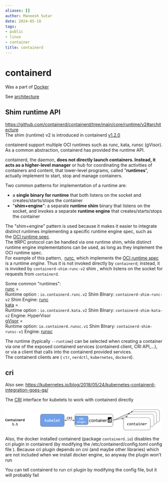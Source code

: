```yaml
---
aliases: []
author: Maneesh Sutar
date: 2024-05-10
tags:
- public
- linux
- container
title: containerd
---
```


# containerd

Was a part of [Docker](Docker.md)

See [architecture](https://containerd.io/img/architecture.png)

## Shim runtime API

<https://github.com/containerd/containerd/tree/main/core/runtime/v2#architecture>  
The shim (runtime) v2 is introduced in containerd [v1.2.0](https://github.com/containerd/containerd/releases/tag/v1.2.0)

containerd support multiple OCI runtimes such as runc, kata, runsc (gVisor).  
As a common abstraction, containerd has provided the runtime API.

containerd, the daemon, **does not directly launch containers. Instead, it acts as a higher-level manager** or hub for coordinating the activities of containers and content, that lower-level programs, called "**runtimes**", actually implement to start, stop and manage containers.

Two common patterns for implementation of a runtime are:

* a **single binary for runtime** that both listens on the socket and creates/starts/stops the container
* "**shim+engine**": a separate **runtime shim** binary that listens on the socket, and invokes a separate **runtime engine** that creates/starts/stops the container

The "shim+engine" pattern is used because it makes it easier to integrate distinct runtimes implementing a specific runtime engine spec, such as the [OCI runtime spec](https://github.com/opencontainers/runtime-spec).  
The ttRPC protocol can be handled via one runtime shim, while distinct runtime engine implementations can be used, as long as they implement the OCI runtime spec.  
For example of this pattern,  [runc](https://github.com/opencontainers/runc), which implements the [OCI runtime spec](https://github.com/opencontainers/runtime-spec) is a runtime *engine*. Thus it is not invoked directly by `containerd`; instead, it is invoked by `containerd-shim-runc-v2` shim , which listens on the socket for requests from `containerd`.

Some common "runtimes":  
[runc](https://github.com/containerd/containerd/tree/main/core/runtime/v2#invoking-runtimes) =  
Runtime option : `io.containerd.runc.v2`   Shim BInary: `containerd-shim-runc-v2` Shim Engine: [runc](https://github.com/opencontainers/runc)  
[kata](https://github.com/kata-containers/kata-containers/blob/main/docs/design/architecture/example-command.md) =  
Runtime option : `io.containerd.kata.v2`   Shim BInary: `containerd-shim-kata-v2` Engine: HyperVisor  
[gVisor](https://gvisor.dev/docs/user_guide/quick_start/docker/) =  
Runtime option: `io.containerd.runsc.v1`   Shim BInary:  `containerd-shim-runsc-v1` Engine: [runsc](https://gvisor.dev/docs/)

The runtime (typically `--runtime`) can be selected when creating a container via one of the exposed containerd services (containerd client, CRI API,...), or via a client that calls into the containerd provided services.  
The containerd clients are ( `ctr`, `nerdctl`, `kubernetes`, `dockerd`).

## cri

Also see: <https://kubernetes.io/blog/2018/05/24/kubernetes-containerd-integration-goes-ga/>

The [CRI](Kubernetes.md#CRI) interface for kubelets to work with containerd directly

![containerd_cri](Artifacts/containerd_cri.png)

Also, the docker installed containerd (package `containerd.io`) disables the cri plugin  in containerd  (by modifying the /etc/containerd/config.toml config file ). Because cri plugin depends on cni (and maybe other libraries) which are not included when we install docker engine, so anyway the plugin won't run

You can tell containerd to run cri plugin by modifying the config file, but it will probably fail
